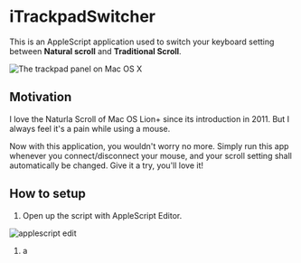 # iTrackpadSwitcher

This is an AppleScript application used to switch your keyboard setting between __Natural scroll__ and __Traditional Scroll__. 

![The trackpad panel on Mac OS X](https://dl.dropboxusercontent.com/u/23764314/github_images/Screen%20Shot%202015-05-14%20at%203.59.43%20PM.png)

## Motivation

I love the Naturla Scroll of Mac OS Lion+ since its introduction in 2011. But I always feel it's a pain while using a mouse. 

Now with this application, you wouldn't worry no more. Simply run this app whenever you connect/disconnect your mouse, and your scroll setting shall automatically be changed. Give it a try, you'll love it! 

## How to setup

1. Open up the script with AppleScript Editor.

![applescript edit](https://dl.dropboxusercontent.com/u/23764314/github_images/Screen%20Shot%202015-05-14%20at%204.11.43%20PM.png)

1. a
